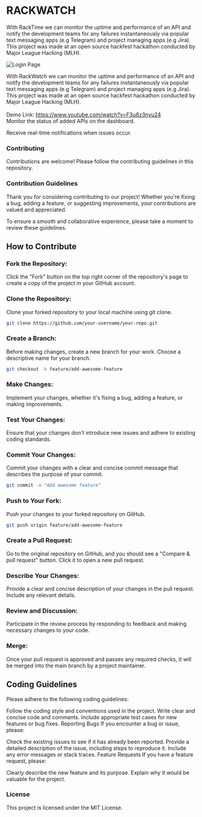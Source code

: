 # RACKWATCH
With RackTime we can monitor the uptime and performance of an API and notify the development teams for any failures instantaneously via popular text messaging apps (e.g Telegram) and project managing apps (e.g Jira). This project was made at an open source hackfest hackathon conducted by Major League Hacking (MLH).

<img align="center" alt="Login Page" src="https://github.com/Khalid-212/RACKWATCH/blob/main/frontend/src/assets/logo.png">

With RackWatch we can monitor the uptime and performance of an API and notify the development teams for any failures instantaneously via popular text messaging apps (e.g Telegram) and project managing apps (e.g Jira). This project was made at an open source hackfest hackathon conducted by Major League Hacking (MLH).
<br> <br>
Demo Link: https://www.youtube.com/watch?v=F3u8z3nyu24
<br>
Monitor the status of added APIs on the dashboard.

Receive real-time notifications when issues occur.

### Contributing
Contributions are welcome! Please follow the contributing guidelines in this repository.
### Contribution Guidelines

Thank you for considering contributing to our project! Whether you're fixing a bug, adding a feature, or suggesting improvements, your contributions are valued and appreciated.

To ensure a smooth and collaborative experience, please take a moment to review these guidelines.

## How to Contribute

### Fork the Repository: 
Click the "Fork" button on the top right corner of the repository's page to create a copy of the project in your GitHub account.

### Clone the Repository: 
Clone your forked repository to your local machine using git clone.


```bash
git clone https://github.com/your-username/your-repo.git
```
### Create a Branch: 
Before making changes, create a new branch for your work. Choose a descriptive name for your branch.

```bash
git checkout -b feature/add-awesome-feature
```

### Make Changes: 
Implement your changes, whether it's fixing a bug, adding a feature, or making improvements.

### Test Your Changes: 
Ensure that your changes don't introduce new issues and adhere to existing coding standards.

### Commit Your Changes: 
Commit your changes with a clear and concise commit message that describes the purpose of your commit.

```bash
git commit -m "Add awesome feature"
```
### Push to Your Fork: 
Push your changes to your forked repository on GitHub.

```bash
git push origin feature/add-awesome-feature
```

### Create a Pull Request: 
Go to the original repository on GitHub, and you should see a "Compare & pull request" button. Click it to open a new pull request.

### Describe Your Changes: 
Provide a clear and concise description of your changes in the pull request. Include any relevant details.

### Review and Discussion: 
Participate in the review process by responding to feedback and making necessary changes to your code.

### Merge: 
Once your pull request is approved and passes any required checks, it will be merged into the main branch by a project maintainer.

## Coding Guidelines

Please adhere to the following coding guidelines:

Follow the coding style and conventions used in the project.
Write clear and concise code and comments.
Include appropriate test cases for new features or bug fixes.
Reporting Bugs
If you encounter a bug or issue, please:

Check the existing issues to see if it has already been reported.
Provide a detailed description of the issue, including steps to reproduce it.
Include any error messages or stack traces.
Feature Requests
If you have a feature request, please:

Clearly describe the new feature and its purpose.
Explain why it would be valuable for the project.

### License
This project is licensed under the MIT License.
